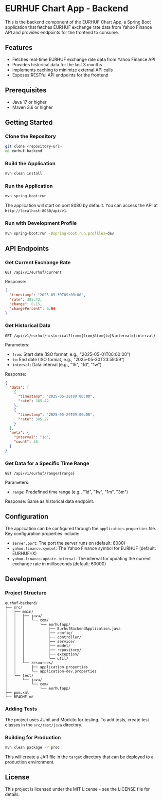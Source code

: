 # EURHUF Chart App - Backend

This is the backend component of the EURHUF Chart App, a Spring Boot application that fetches EURHUF exchange rate data from Yahoo Finance API and provides endpoints for the frontend to consume.

## Features

- Fetches real-time EURHUF exchange rate data from Yahoo Finance API
- Provides historical data for the last 3 months
- Implements caching to minimize external API calls
- Exposes RESTful API endpoints for the frontend

## Prerequisites

- Java 17 or higher
- Maven 3.6 or higher

## Getting Started

### Clone the Repository

```bash
git clone <repository-url>
cd eurhuf-backend
```

### Build the Application

```bash
mvn clean install
```

### Run the Application

```bash
mvn spring-boot:run
```

The application will start on port 8080 by default. You can access the API at `http://localhost:8080/api/v1`.

### Run with Development Profile

```bash
mvn spring-boot:run -Dspring-boot.run.profiles=dev
```

## API Endpoints

### Get Current Exchange Rate

```
GET /api/v1/eurhuf/current
```

Response:

```json
{
  "timestamp": "2025-05-30T09:00:00",
  "rate": 385.42,
  "change": 0.15,
  "changePercent": 0.04
}
```

### Get Historical Data

```
GET /api/v1/eurhuf/historical?from={from}&to={to}&interval={interval}
```

Parameters:
- `from`: Start date (ISO format, e.g., "2025-05-01T00:00:00")
- `to`: End date (ISO format, e.g., "2025-05-30T23:59:59")
- `interval`: Data interval (e.g., "1h", "1d", "1w")

Response:

```json
{
  "data": [
    {
      "timestamp": "2025-05-30T09:00:00",
      "rate": 385.42
    },
    {
      "timestamp": "2025-05-29T09:00:00",
      "rate": 385.27
    }
  ],
  "meta": {
    "interval": "1d",
    "count": 30
  }
}
```

### Get Data for a Specific Time Range

```
GET /api/v1/eurhuf/range/{range}
```

Parameters:
- `range`: Predefined time range (e.g., "1d", "1w", "1m", "3m")

Response: Same as historical data endpoint.

## Configuration

The application can be configured through the `application.properties` file. Key configuration properties include:

- `server.port`: The port the server runs on (default: 8080)
- `yahoo.finance.symbol`: The Yahoo Finance symbol for EURHUF (default: EURHUF=X)
- `yahoo.finance.update.interval`: The interval for updating the current exchange rate in milliseconds (default: 60000)

## Development

### Project Structure

```
eurhuf-backend/
├── src/
│   ├── main/
│   │   ├── java/
│   │   │   └── com/
│   │   │       └── eurhufapp/
│   │   │           ├── EurhufBackendApplication.java
│   │   │           ├── config/
│   │   │           ├── controller/
│   │   │           ├── service/
│   │   │           ├── model/
│   │   │           ├── repository/
│   │   │           ├── exception/
│   │   │           └── util/
│   │   └── resources/
│   │       ├── application.properties
│   │       └── application-dev.properties
│   └── test/
│       └── java/
│           └── com/
│               └── eurhufapp/
├── pom.xml
└── README.md
```

### Adding Tests

The project uses JUnit and Mockito for testing. To add tests, create test classes in the `src/test/java` directory.

### Building for Production

```bash
mvn clean package -P prod
```

This will create a JAR file in the `target` directory that can be deployed to a production environment.

## License

This project is licensed under the MIT License - see the LICENSE file for details.